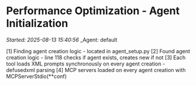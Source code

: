 # Performance Optimization - Agent Initialization
_Started: 2025-08-13 15:40:56_
_Agent: default

[1] Finding agent creation logic - located in agent_setup.py
[2] Found agent creation logic - line 118 checks if agent exists, creates new if not
[3] Each tool loads XML prompts synchronously on every agent creation - defusedxml parsing
[4] MCP servers loaded on every agent creation with MCPServerStdio(**conf)
